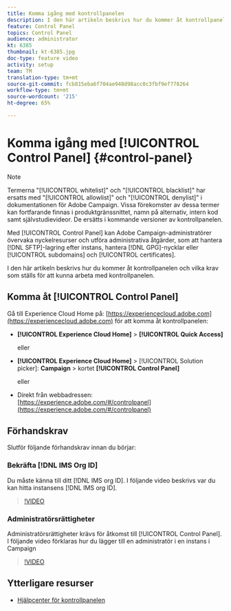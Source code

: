 ```yaml
---
title: Komma igång med kontrollpanelen
description: I den här artikeln beskrivs hur du kommer åt kontrollpanelen och vilka krav som ställs för att kunna arbeta med kontrollpanelen.
feature: Control Panel
topics: Control Panel
audience: administrator
kt: 6385
thumbnail: kt-6385.jpg
doc-type: feature video
activity: setup
team: TM
translation-type: tm+mt
source-git-commit: fcb815eba6f704ae948d98acc0c3fbf9ef778264
workflow-type: tm+mt
source-wordcount: '215'
ht-degree: 65%

---
```



# Komma igång med [!UICONTROL Control Panel] {#control-panel}

>[!NOTE]
>
>Termerna &quot;[!UICONTROL whitelist]&quot; och &quot;[!UICONTROL blacklist]&quot; har ersatts med &quot;[!UICONTROL allowlist]&quot; och &quot;[!UICONTROL denylist]&quot; i dokumentationen för Adobe Campaign. Vissa förekomster av dessa termer kan fortfarande finnas i produktgränssnittet, namn på alternativ, intern kod samt självstudievideor. De ersätts i kommande versioner av kontrollpanelen.

Med [!UICONTROL Control Panel] kan Adobe Campaign-administratörer övervaka nyckelresurser och utföra administrativa åtgärder, som att hantera [!DNL SFTP]-lagring efter instans, hantera [!DNL GPG]-nycklar eller [!UICONTROL subdomains] och [!UICONTROL certificates].

I den här artikeln beskrivs hur du kommer åt kontrollpanelen och vilka krav som ställs för att kunna arbeta med kontrollpanelen.

## Komma åt [!UICONTROL Control Panel]

Gå till Experience Cloud Home på: [https://experiencecloud.adobe.com](https://experiencecloud.adobe.com) för att komma åt kontrollpanelen:

* **[!UICONTROL Experience Cloud Home]** > **[!UICONTROL Quick Access]**

   eller
* **[!UICONTROL Experience Cloud Home]**  > [!UICONTROL Solution picker]: **Campaign** > kortet **[!UICONTROL Control Panel]**

   eller

* Direkt från webbadressen: [https://experience.adobe.com/#/controlpanel](https://experience.adobe.com/#/controlpanel)

## Förhandskrav

Slutför följande förhandskrav innan du börjar:

### Bekräfta [!DNL IMS Org ID]

Du måste känna till ditt [!DNL IMS org ID]. I följande video beskrivs var du kan hitta instansens [!DNL IMS org ID].

>[!VIDEO](https://video.tv.adobe.com/v/27183?quality=12)

### Administratörsrättigheter

Administratörsrättigheter krävs för åtkomst till [!UICONTROL Control Panel].
I följande video förklaras hur du lägger till en administratör i en instans i Campaign

>[!VIDEO](https://video.tv.adobe.com/v/27147?quality=12)

## Ytterligare resurser

* [Hjälpcenter för kontrollpanelen](https://docs.adobe.com/content/help/sv-SE/control-panel/using/control-panel-home.html)

